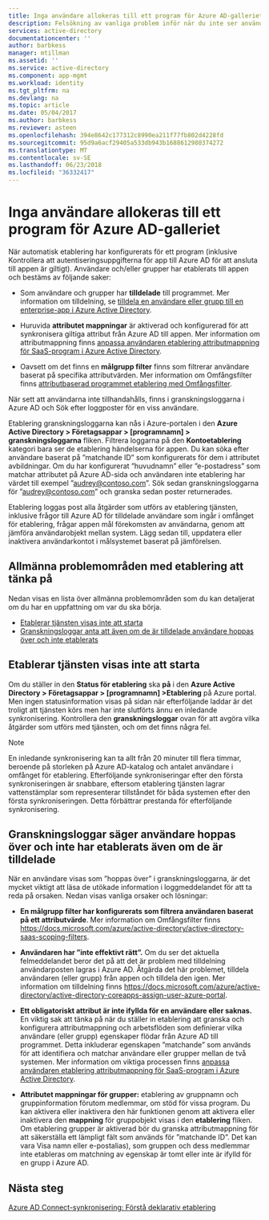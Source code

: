 ```yaml
---
title: Inga användare allokeras till ett program för Azure AD-galleriet | Microsoft Docs
description: Felsökning av vanliga problem inför när du inte ser användarna som visas i en en Azure AD-galleriet program som du har konfigurerat för användaretablering med Azure AD
services: active-directory
documentationcenter: ''
author: barbkess
manager: mtillman
ms.assetid: ''
ms.service: active-directory
ms.component: app-mgmt
ms.workload: identity
ms.tgt_pltfrm: na
ms.devlang: na
ms.topic: article
ms.date: 05/04/2017
ms.author: barbkess
ms.reviewer: asteen
ms.openlocfilehash: 394e8642c177312c8990ea211f77fb802d4228fd
ms.sourcegitcommit: 95d9a6acf29405a533db943b1688612980374272
ms.translationtype: MT
ms.contentlocale: sv-SE
ms.lasthandoff: 06/23/2018
ms.locfileid: "36332417"
---
```

# <a name="no-users-are-being-provisioned-to-an-azure-ad-gallery-application"></a>Inga användare allokeras till ett program för Azure AD-galleriet

När automatisk etablering har konfigurerats för ett program (inklusive Kontrollera att autentiseringsuppgifterna för app till Azure AD för att ansluta till appen är giltigt). Användare och/eller grupper har etablerats till appen och bestäms av följande saker:

-   Som användare och grupper har **tilldelade** till programmet. Mer information om tilldelning, se [tilldela en användare eller grupp till en enterprise-app i Azure Active Directory](https://docs.microsoft.com/azure/active-directory/active-directory-coreapps-assign-user-azure-portal).

-   Huruvida **attributet mappningar** är aktiverad och konfigurerad för att synkronisera giltiga attribut från Azure AD till appen. Mer information om attributmappning finns [anpassa användaren etablering attributmappning för SaaS-program i Azure Active Directory](https://docs.microsoft.com/azure/active-directory/active-directory-saas-customizing-attribute-mappings).

-   Oavsett om det finns en **målgrupp filter** finns som filtrerar användare baserat på specifika attributvärden. Mer information om Omfångsfilter finns [attributbaserad programmet etablering med Omfångsfilter](https://docs.microsoft.com/azure/active-directory/active-directory-saas-scoping-filters).

När sett att användarna inte tillhandahålls, finns i granskningsloggarna i Azure AD och Sök efter loggposter för en viss användare.

Etablering granskningsloggarna kan nås i Azure-portalen i den **Azure Active Directory &gt; Företagsappar &gt; \[programnamn\] &gt; granskningsloggarna** fliken. Filtrera loggarna på den **Kontoetablering** kategori bara ser de etablering händelserna för appen. Du kan söka efter användare baserat på ”matchande ID” som konfigurerats för dem i attributet avbildningar. Om du har konfigurerat ”huvudnamn” eller ”e-postadress” som matchar attributet på Azure AD-sida och användaren inte etablering har värdet till exempel ”audrey@contoso.com”. Sök sedan granskningsloggarna för ”audrey@contoso.com” och granska sedan poster returnerades.

Etablering loggas post alla åtgärder som utförs av etablering tjänsten, inklusive frågor till Azure AD för tilldelade användare som ingår i omfånget för etablering, frågar appen mål förekomsten av användarna, genom att jämföra användarobjekt mellan system. Lägg sedan till, uppdatera eller inaktivera användarkontot i målsystemet baserat på jämförelsen.

## <a name="general-problem-areas-with-provisioning-to-consider"></a>Allmänna problemområden med etablering att tänka på

Nedan visas en lista över allmänna problemområden som du kan detaljerat om du har en uppfattning om var du ska börja.

* [Etablerar tjänsten visas inte att starta](#provisioning-service-does-not-appear-to-start)
* [Granskningsloggar anta att även om de är tilldelade användare hoppas över och inte etablerats](#audit-logs-say-users-are-skipped-and-not-provisioned-even-though-they-are-assigned)

## <a name="provisioning-service-does-not-appear-to-start"></a>Etablerar tjänsten visas inte att starta

Om du ställer in den **Status för etablering** ska **på** i den **Azure Active Directory &gt; Företagsappar &gt; \[programnamn\] &gt;Etablering** på Azure portal. Men ingen statusinformation visas på sidan när efterföljande laddar är det troligt att tjänsten körs men har inte slutförts ännu en inledande synkronisering. Kontrollera den **granskningsloggar** ovan för att avgöra vilka åtgärder som utförs med tjänsten, och om det finns några fel.

>[!NOTE]
>En inledande synkronisering kan ta allt från 20 minuter till flera timmar, beroende på storleken på Azure AD-katalog och antalet användare i omfånget för etablering. Efterföljande synkroniseringar efter den första synkroniseringen är snabbare, eftersom etablering tjänsten lagrar vattenstämplar som representerar tillståndet för båda systemen efter den första synkroniseringen. Detta förbättrar prestanda för efterföljande synkronisering.
>
>

## <a name="audit-logs-say-users-are-skipped-and-not-provisioned-even-though-they-are-assigned"></a>Granskningsloggar säger användare hoppas över och inte har etablerats även om de är tilldelade

När en användare visas som ”hoppas över” i granskningsloggarna, är det mycket viktigt att läsa de utökade information i loggmeddelandet för att ta reda på orsaken. Nedan visas vanliga orsaker och lösningar:

-   **En målgrupp filter har konfigurerats** **som filtrera användaren baserat på ett attributvärde**. Mer information om Omfångsfilter finns <https://docs.microsoft.com/azure/active-directory/active-directory-saas-scoping-filters>.

-   **Användaren har ”inte effektivt rätt”.** Om du ser det aktuella felmeddelandet beror det på att det är problem med tilldelning användarposten lagras i Azure AD. Åtgärda det här problemet, tilldela användaren (eller grupp) från appen och tilldela den igen. Mer information om tilldelning finns <https://docs.microsoft.com/azure/active-directory/active-directory-coreapps-assign-user-azure-portal>.

-   **Ett obligatoriskt attribut är inte ifyllda för en användare eller saknas.** En viktig sak att tänka på när du ställer in etablering att granska och konfigurera attributmappning och arbetsflöden som definierar vilka användare (eller grupp) egenskaper flödar från Azure AD till programmet. Detta inkluderar egenskapen ”matchande” som används för att identifiera och matchar användare eller grupper mellan de två systemen. Mer information om viktiga processen finns [anpassa användaren etablering attributmappning för SaaS-program i Azure Active Directory](https://docs.microsoft.com/azure/active-directory/active-directory-saas-customizing-attribute-mappings).

  * **Attributet mappningar för grupper:** etablering av gruppnamn och gruppinformation förutom medlemmar, om stöd för vissa program. Du kan aktivera eller inaktivera den här funktionen genom att aktivera eller inaktivera den **mappning** för gruppobjekt visas i den **etablering** fliken. Om etablering grupper är aktiverad bör du granska attributmappning för att säkerställa ett lämpligt fält som används för ”matchande ID”. Det kan vara Visa namn eller e-postalias), som gruppen och dess medlemmar inte etableras om matchning av egenskap är tomt eller inte är ifylld för en grupp i Azure AD.

## <a name="next-steps"></a>Nästa steg
[Azure AD Connect-synkronisering: Förstå deklarativ etablering](active-directory-aadconnectsync-understanding-declarative-provisioning.md)

